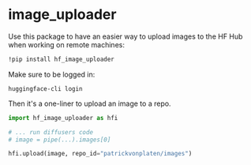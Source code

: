 # image_uploader

Use this package to have an easier way to upload images to the HF Hub when working on remote machines:
```bash
!pip install hf_image_uploader
```

Make sure to be logged in:
```
huggingface-cli login
```

Then it's a one-liner to upload an image to a repo.

```py
import hf_image_uploader as hfi

# ... run diffusers code
# image = pipe(...).images[0]

hfi.upload(image, repo_id="patrickvonplaten/images")
```
